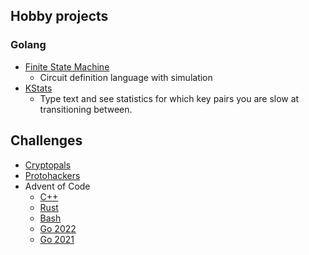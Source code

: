 ## Hobby projects

### Golang

- [Finite State Machine](https://github.com/Alexamakans/fsm)
    - Circuit definition language with simulation
- [KStats](https://github.com/Alexamakans/kstats)
    - Type text and see statistics for which key pairs you are
      slow at transitioning between.

## Challenges

- [Cryptopals]()
- [Protohackers]()
- Advent of Code
    - [C++](https://github.com/Alexamakans/advent-of-code-cpp)
    - [Rust](https://github.com/Alexamakans/advent-of-code-rust)
    - [Bash](https://github.com/Alexamakans/advent-of-code-bash)
    - [Go 2022](https://github.com/Alexamakans/aoc-2022)
    - [Go 2021](https://github.com/Alexamakans/aoc-2021)
